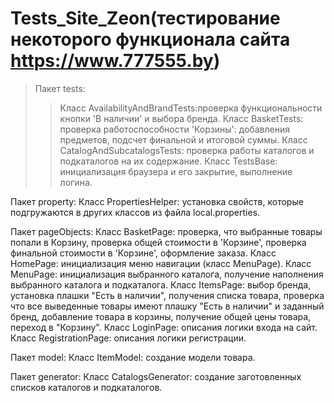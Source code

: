 # Tests_Site_Zeon(тестирование некоторого функционала сайта https://www.777555.by)

> Пакет tests:
>> Класс AvailabilityAndBrandTests:проверка функциональности кнопки 'В наличии' и выбора бренда.
Класс BasketTests: проверка работоспособности 'Корзины': добавления предметов, подсчет финальной и итоговой суммы.
Класс CatalogAndSubcatalogsTests: проверка работы каталогов и подкаталогов на их содержание.
Класс TestsBase: инициализация браузера и его закрытие, выполнение логина.

Пакет property:
Класс PropertiesHelper: установка свойств, которые подгружаются в других классов из файла local.properties.

Пакет pageObjects:
Класс BasketPage: проверка, что выбранные товары попали в Корзину, проверка общей стоимости в 'Корзине', проверка финальной стоимости в 'Корзине', оформление заказа.
Класс HomePage: инициализация меню навигации (класс MenuPage).
Класс MenuPage: инициализация выбранного каталога, получение наполнения выбранного каталога и подкаталога.
Класс ItemsPage: выбор бренда, установка плашки "Есть в наличии", получения списка товара, проверка что все выведенные товары имеют плашку "Есть в наличии" и заданный бренд,
добавление товара в корзины, получение общей цены товара, переход в "Корзину".
Класс LoginPage: описания логики входа на сайт.
Класс RegistrationPage: описания логики регистрации.

Пакет model: 
Класс ItemModel: создание модели товара.

Пакет generator:
Класс CatalogsGenerator: создание заготовленных списков каталогов и подкаталогов. 
